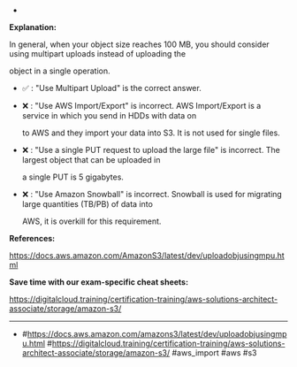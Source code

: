 *

**Explanation:**

In general, when your object size reaches 100 MB, you should consider using multipart uploads instead of uploading the

object in a single operation.

* ✅ :  "Use Multipart Upload" is the correct answer.

* ❌ :  "Use AWS Import/Export" is incorrect. AWS Import/Export is a service in which you send in HDDs with data on

  to AWS and they import your data into S3. It is not used for single files.

* ❌ :  "Use a single PUT request to upload the large file" is incorrect. The largest object that can be uploaded in

  a single PUT is 5 gigabytes.

* ❌ :  "Use Amazon Snowball" is incorrect. Snowball is used for migrating large quantities (TB/PB) of data into

  AWS, it is overkill for this requirement.

**References:**

<https://docs.aws.amazon.com/AmazonS3/latest/dev/uploadobjusingmpu.html>

**Save time with our exam-specific cheat sheets:**

<https://digitalcloud.training/certification-training/aws-solutions-architect-associate/storage/amazon-s3/>

----
* #<https://docs.aws.amazon.com/amazons3/latest/dev/uploadobjusingmpu.html> #<https://digitalcloud.training/certification-training/aws-solutions-architect-associate/storage/amazon-s3/> #aws_import #aws #s3

